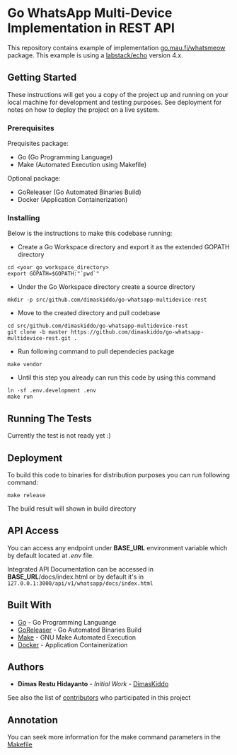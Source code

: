 # Go WhatsApp Multi-Device Implementation in REST API

This repository contains example of implementation [go.mau.fi/whatsmeow](https://go.mau.fi/whatsmeow/) package. This example is using a   [labstack/echo](https://github.com/labstack/echo) version 4.x.

## Getting Started

These instructions will get you a copy of the project up and running on your local machine for development and testing purposes.
See deployment for notes on how to deploy the project on a live system.

### Prerequisites

Prequisites package:
* Go (Go Programming Language)
* Make (Automated Execution using Makefile)

Optional package:
* GoReleaser (Go Automated Binaries Build)
* Docker (Application Containerization)

### Installing

Below is the instructions to make this codebase running:
* Create a Go Workspace directory and export it as the extended GOPATH directory
```
cd <your_go_workspace_directory>
export GOPATH=$GOPATH:"`pwd`"
```
* Under the Go Workspace directory create a source directory
```
mkdir -p src/github.com/dimaskiddo/go-whatsapp-multidevice-rest
```
* Move to the created directory and pull codebase
```
cd src/github.com/dimaskiddo/go-whatsapp-multidevice-rest
git clone -b master https://github.com/dimaskiddo/go-whatsapp-multidevice-rest.git .
```
* Run following command to pull dependecies package
```
make vendor
```
* Until this step you already can run this code by using this command
```
ln -sf .env.development .env
make run
```

## Running The Tests

Currently the test is not ready yet :)

## Deployment

To build this code to binaries for distribution purposes you can run following command:
```
make release
```
The build result will shown in build directory

## API Access

You can access any endpoint under **BASE_URL** environment variable which by default located at *.env* file.

Integrated API Documentation can be accessed in **BASE_URL**/docs/index.html or by default it's in `127.0.0.1:3000/api/v1/whatsapp/docs/index.html`

## Built With

* [Go](https://golang.org/) - Go Programming Languange
* [GoReleaser](https://github.com/goreleaser/goreleaser) - Go Automated Binaries Build
* [Make](https://www.gnu.org/software/make/) - GNU Make Automated Execution
* [Docker](https://www.docker.com/) - Application Containerization

## Authors

* **Dimas Restu Hidayanto** - *Initial Work* - [DimasKiddo](https://github.com/dimaskiddo)

See also the list of [contributors](https://github.com/dimaskiddo/go-whatsapp-multidevice-rest/contributors) who participated in this project

## Annotation

You can seek more information for the make command parameters in the [Makefile](https://github.com/dimaskiddo/go-whatsapp-multidevice-rest/-/raw/master/Makefile)
